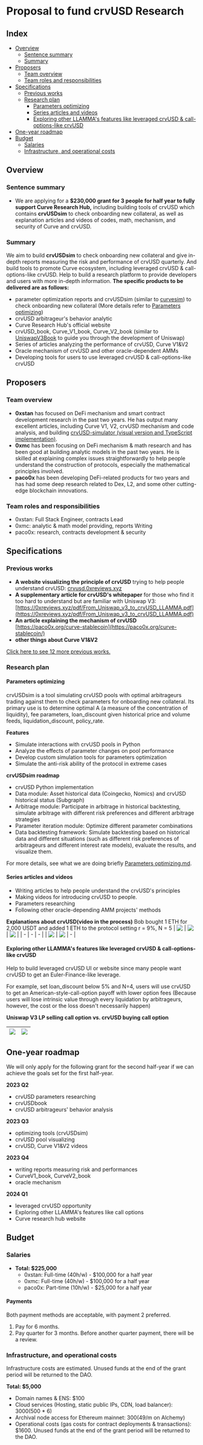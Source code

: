 # Proposal to fund crvUSD Research

## Index

- [Overview](#Overview)
  - [Sentence summary](#sentence-summary)
  - [Summary](#Summary)
- [Proposers](#Proposers)
  - [Team overview](#Team-overview)
  - [Team roles and responsibilities](#Team-roles-and-responsibilities)
- [Specifications](#Specifications)
  - [Previous works](#Previous-works)
  - [Research plan](#Research-plan)
    - [Parameters optimizing](#Parameters-optimizing)
    - [Series articles and videos](#Series-articles-and-videos)
    - [Exploring other LLAMMA's features like leveraged crvUSD & call-options-like crvUSD](#Exploring-other-LLAMMA's-features-like-leveraged-crvUSD-&-call-options-like-crvUSD)
- [One-year roadmap](#One-year-roadmap)
- [Budget](#Budget)
  - [Salaries](#Salaries)
  - [Infrastructure, and operational costs](#Infrastructure%2C-and-operational-costs)

## Overview

### Sentence summary

- We are applying for a **$230,000 grant for 3 people for half year to fully support Curve Research Hub,** including building tools of crvUSD which contains **crvUSDsim** to check onboarding new collateral, as well as explanation articles and videos of codes, math, mechanism, and security of Curve and crvUSD.

### Summary

We aim to build **crvUSDsim** to check onboarding new collateral and give in-depth reports measuring the risk and performance of crvUSD quarterly. And build tools to promote Curve ecosystem, including leveraged crvUSD & call-options-like crvUSD. Help to build a research platform to provide developers and users with more in-depth information.
**The specific products to be delivered are as follows:**

- parameter optimization reports and crvUSDsim (similar to [curvesim](https://github.com/curveresearch/curvesim)) to check onboarding new collateral (More details refer to [Parameters optimizing](#Parameters-optimizing))
- crvUSD arbitrageur's behavior analytic
- Curve Research Hub's official website
- crvUSD_book, Curve_V1_book, Curve_V2_book (similar to [UniswapV3Book](https://uniswapv3book.com/) to guide you through the development of Uniswap)
- Series of articles analyzing the performance of crvUSD, Curve V1&V2
- Oracle mechanism of crvUSD and other oracle-dependent AMMs
- Developing tools for users to use leveraged crvUSD & call-options-like crvUSD

## Proposers

### Team overview

- **0xstan** has focused on DeFi mechanism and smart contract development research in the past two years. He has output many excellent articles, including Curve V1, V2, crvUSD mechanism and code analysis, and building [crvUSD-simulator (visual version and TypeScript implementation)](https://crvusd.0xreviews.xyz/).
- **0xmc** has been focusing on DeFi mechanism & math research and has been good at building analytic models in the past two years. He is skilled at explaining complex issues straightforwardly to help people understand the construction of protocols, especially the mathematical principles involved.
- **paco0x** has been developing DeFi-related products for two years and has had some deep research related to Dex, L2, and some other cutting-edge blockchain innovations.

### Team roles and responsibilities

- 0xstan: Full Stack Engineer, contracts Lead
- 0xmc: analytic & math model providing, reports Writing
- paco0x: research, contracts development & security

## Specifications

### Previous works

- **A website visualizing the principle of crvUSD** trying to help people understand crvUSD: [crvusd.0xreviews.xyz](https://crvusd.0xreviews.xyz/)
- **A supplementary article for crvUSD's whitepaper** for those who find it too hard to understand but are familiar with Uniswap V3: [https://0xreviews.xyz/pdf/From_Uniswap_v3_to_crvUSD_LLAMMA.pdf](https://0xreviews.xyz/pdf/From_Uniswap_v3_to_crvUSD_LLAMMA.pdf)
- **An article explaining the mechanism of crvUSD** [https://paco0x.org/curve-stablecoin](https://paco0x.org/curve-stablecoin/)
- **other things about Curve V1&V2**

[Click here to see 12 more previous works.](./PreviousWork.md)

### Research plan

#### Parameters optimizing

crvUSDsim is a tool simulating crvUSD pools with optimal arbitrageurs trading against them to check parameters for onboarding new collateral. Its primary use is to determine optimal A (a measure of the concentration of liquidity), fee parameters, loan_discount given historical price and volume feeds, liquidation_discount, policy_rate.

**Features**

- Simulate interactions with crvUSD pools in Python
- Analyze the effects of parameter changes on pool performance
- Develop custom simulation tools for parameters optimization
- Simulate the anti-risk ability of the protocol in extreme cases

**crvUSDsim roadmap**

- crvUSD Python implementation
- Data module: Asset historical data (Coingecko, Nomics) and crvUSD historical status (Subgraph)
- Arbitrage module: Participate in arbitrage in historical backtesting, simulate arbitrage with different risk preferences and different arbitrage strategies
- Parameter iteration module: Optimize different parameter combinations
- Data backtesting framework:
  Simulate backtesting based on historical data and different situations (such as different risk preferences of arbitrageurs and different interest rate models), evaluate the results, and visualize them.

For more details, see what we are doing briefly [Parameters optimizing.md](./ParameterOptimizing.md).

#### Series articles and videos

- Writing articles to help people understand the crvUSD's principles
- Making videos for introducing crvUSD to people.
- Parameters researching
- Following other oracle-depending AMM projects' methods

**Explanations about crvUSD(video in the process)**
Bob bought 1 ETH for 2,000 USDT and added 1 ETH to the protocol setting r = 9%, N = 5
| <a href="./img/01-deposit-liquidity.png"><img align="top" src="./img/01-deposit-liquidity.png" /></a> | <a href="./img/02-price-down-in.png"><img align="top" src="./img/02-price-down-in.png" /></a> | <a href="./img/03-price-down-out.png"><img align="top" src="./img/03-price-down-out.png" /></a> |
| - | - | - |
| <a href="./img/04-price-up-in.png"><img align="top" src="./img/04-price-up-in.png" /></a> | <a href="./img/05-price-up-out.png"><img align="top" src="./img/05-price-up-out.png" /></a> | - |

#### Exploring other LLAMMA's features like leveraged crvUSD & call-options-like crvUSD

Help to build leveraged crvUSD UI or website since many people want crvUSD to get an Euler-Finance-like leverage.

For example, set loan_discount below 5% and N=4, users will use crvUSD to get an American-style-call-option payoff with lower option fees (Because users will lose intrinsic value through every liquidation by arbitrageurs, however, the cost or the loss doesn't necessarily happen)

**Uniswap V3 LP selling call option vs. crvUSD buying call option**

| <a href="./img/figure-03.png"><img align="top" src="./img/figure-03.png" /></a> | <a href="./img/figure-04.png"><img align="top" src="./img/figure-04.png" /></a> |
| ------------------------------------------------------------------------------- | ------------------------------------------------------------------------------- |

## One-year roadmap

We will only apply for the following grant for the second half-year if we can achieve the goals set for the first half-year.

**2023 Q2**

- crvUSD parameters researching
- crvUSDbook
- crvUSD arbitrageurs' behavior analysis

**2023 Q3**

- optimizing tools (crvUSDsim)
- crvUSD pool visualizing
- crvUSD, Curve V1&V2 videos

**2023 Q4**

- writing reports measuring risk and performances
- CurveV1_book, CurveV2_book
- oracle mechanism

**2024 Q1**

- leveraged crvUSD opportunity
- Exploring other LLAMMA's features like call options
- Curve research hub website

## Budget

### Salaries

- **Total: $225,000**
  - 0xstan: Full-time (40h/w) - $100,000 for a half year
  - 0xmc: Full-time (40h/w) - $100,000 for a half year
  - paco0x: Part-time (10h/w) - $25,000 for a half year

#### Payments

Both payment methods are acceptable, with payment 2 preferred.

1. Pay for 6 months.
2. Pay quarter for 3 months. Before another quarter payment, there will be a review.

### Infrastructure, and operational costs

Infrastructure costs are estimated. Unused funds at the end of the grant period will be returned to the DAO.

**Total: $5,000**

- Domain names & ENS: $100
- Cloud services (Hosting, static public IPs, CDN, load balancer): $3000 ($500 \* 6)
- Archival node access for Ethereum mainnet: $300 ($49/m on Alchemy)
- Operational costs (gas costs for contract deployments & transactions): $1600.
  Unused funds at the end of the grant period will be returned to the DAO.

